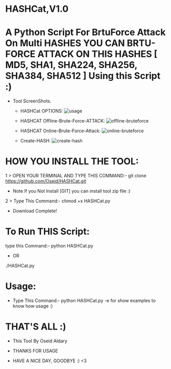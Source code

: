 # HASHCat,V1.0

# A Python  Script For BrtuForce Attack On Multi HASHES YOU CAN BRTU-FORCE ATTACK ON THIS HASHES [ MD5, SHA1, SHA224, SHA256, SHA384, SHA512 ] Using this Script :)

- Tool ScreenShots.

   * HASHCat OPTIONS:
         ![usage](https://user-images.githubusercontent.com/29546157/46437116-1d6d2680-c74a-11e8-832c-7275fe76dc7e.png)
         
   * HASHCAT Offline-Brute-Force-ATTACK:
         ![offline-bruteforce](https://user-images.githubusercontent.com/29546157/46437136-26f68e80-c74a-11e8-8a8b-2ab34eba9a32.png)
         
   * HASHCAT Online-Brute-Force-Attack:
         ![online-bruteforce](https://user-images.githubusercontent.com/29546157/46437145-2cec6f80-c74a-11e8-907e-982238f2a951.png)
  
   * Create-HASH:
         ![create-hash](https://user-images.githubusercontent.com/29546157/46437156-3249ba00-c74a-11e8-9bab-a7e26a175b9d.png)
         
# HOW YOU INSTALL THE TOOL:

1 > OPEN YOUR TERMINAL AND TYPE THIS COMMAND:- git clone https://github.com/Oseid/HASHCat.git

  - Note If you Not Install [GIT] you can install tool zip file :)

2 > Type This Command:- chmod +x HASHCat.py

- Download Complete!

# To Run THIS Script:

type this Command:- python HASHCat.py

  - OR
  
./HASHCat.py

# Usage:

  - Type This Command:- python HASHCat.py -e for show examples to know how usage :) 

# THAT'S ALL :)

- This Tool By Oseid Aldary

- THANKS FOR USAGE

- HAVE A NICE DAY, GOODBYE :) <3

